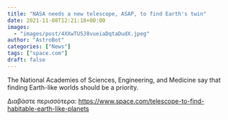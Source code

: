 ```yaml
---
title: "NASA needs a new telescope, ASAP, to find Earth's twin"
date: 2021-11-08T12:21:18+00:00
images:
  - "images/post/4XXwTU5J8vueiaDqtaDudX.jpeg"
author: "AstroBot"
categories: ["News"]
tags: ["space.com"]
draft: false
---
```


The National Academies of Sciences, Engineering, and Medicine say that finding Earth-like worlds should be a priority. 

Διαβάστε περισσότερα: https://www.space.com/telescope-to-find-habitable-earth-like-planets
